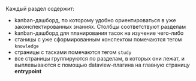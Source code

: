 Каждый раздел содержит:
- kanban-дашборд, по которому удобно ориентироваться в уже законспектированных знаниях. Столбцы соответствуют разделам
- kanban-дашборд для планирования тасок на изучение чего-либо
- станицы с уже сформированным конспектом помечаются тегом `knowledge`
- страницы с тасками помечаются тегом `study`
- все страницы группируются по разделам, в которых они лежат, и выплевываются с помощью dataview-плагина на главную страницу **entrypoint**
